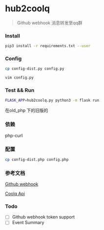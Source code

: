 # hub2coolq
> Github webhook 消息转发至qq群


### Install
```sh
pip3 install -r requirements.txt --user

```

### Config
```sh
cp config-dist.py config.py

vim config.py
```

### Test && Run
```sh
FLASK_APP=hub2coolq.py python3 -m flask run
```

在old_php 下的旧版的
### 依赖
php-curl

### 配置
```sh
cp config-dist.php config.php
```


### 参考文档

[Github webhook](https://developer.github.com/v3/orgs/hooks/)

[Coolq Api](https://github.com/richardchien/coolq-http-api)


### Todo

- [ ] Github webhook token support
- [ ] Event Summary
